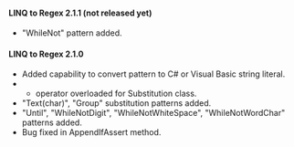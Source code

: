 #### LINQ to Regex 2.1.1 (not released yet)

* "WhileNot" pattern added.

#### LINQ to Regex 2.1.0

* Added capability to convert pattern to C# or Visual Basic string literal.
* + operator overloaded for Substitution class.
* "Text(char)", "Group" substitution patterns added.
* "Until", "WhileNotDigit", "WhileNotWhiteSpace", "WhileNotWordChar" patterns added.
* Bug fixed in AppendIfAssert method.
